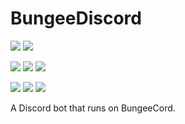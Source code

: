# BungeeDiscord

[![](https://img.shields.io/jenkins/s/https/ci.prouser123.me/BungeeDiscord.svg?label=jenkins%20%7C%20stable%20build&logo=jenkins&logoColor=white&style=flat)](https://ci.prouser123.me/job/BungeeDiscord/)
[![](https://img.shields.io/jenkins/s/https/ci.prouser123.me/BungeeDiscord-DEV.svg?label=jenkins%20%7C%20dev%20build&logo=jenkins&logoColor=white&style=flat)](https://ci.prouser123.me/job/BungeeDiscord-DEV/)


[![](https://img.shields.io/spiget/downloads/63414.svg?label=downloads%20(spigotmc))](https://www.spigotmc.org/resources/bungeediscord.63414/)
[![](https://img.shields.io/bstats/servers/3771.svg)](https://bstats.org/plugin/bungeecord/BungeeDiscord)
[![](https://img.shields.io/bstats/players/3771.svg)](https://bstats.org/plugin/bungeecord/BungeeDiscord)

[![](https://img.shields.io/spiget/tested-versions/63414.svg)](https://www.spigotmc.org/resources/bungeediscord.63414/)
[![](https://img.shields.io/spiget/download-size/63414.svg)](https://www.spigotmc.org/resources/bungeediscord.63414/)
[![](https://img.shields.io/spiget/version/63414.svg?label=latest%20stable)](https://www.spigotmc.org/resources/bungeediscord.63414/)

A Discord bot that runs on BungeeCord.

